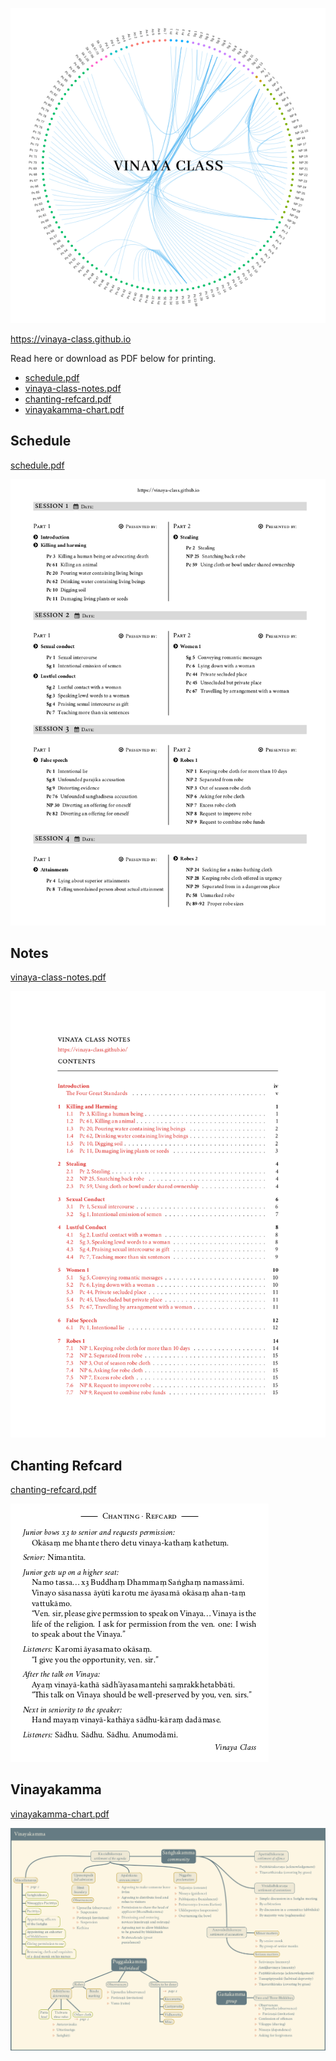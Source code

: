 
<div class="center">

![Vinaya Class](./includes/figures/vinaya-class-title.png)

<https://vinaya-class.github.io>

</div>

Read here or download as PDF below for printing.

- [schedule.pdf](./includes/docs/schedule.pdf)
- [vinaya-class-notes.pdf](./includes/docs/vinaya-class-notes.pdf)
- [chanting-refcard.pdf](./includes/docs/chanting-refcard.pdf)
- [vinayakamma-chart.pdf](./includes/docs/vinayakamma-chart.pdf)

## Schedule

[schedule.pdf](./includes/docs/schedule.pdf)

[![Schedule](./includes/docs/schedule-thumb.png)](./includes/docs/schedule.pdf)

## Notes

[vinaya-class-notes.pdf](./includes/docs/vinaya-class-notes.pdf)

[![Vinaya Class Notes](./includes/docs/vinaya-class-notes-thumb.png)](./includes/docs/vinaya-class-notes.pdf)

## Chanting Refcard

[chanting-refcard.pdf](./includes/docs/chanting-refcard.pdf)

[![Chanting Refcard](./includes/docs/chanting-refcard-thumb.png)](./includes/docs/chanting-refcard.pdf)

## Vinayakamma

[vinayakamma-chart.pdf](./includes/docs/vinayakamma-chart.pdf)

[![Vinayakamma Chart](./includes/docs/vinayakamma-chart-thumb.png)](./includes/docs/vinayakamma-chart.pdf)

